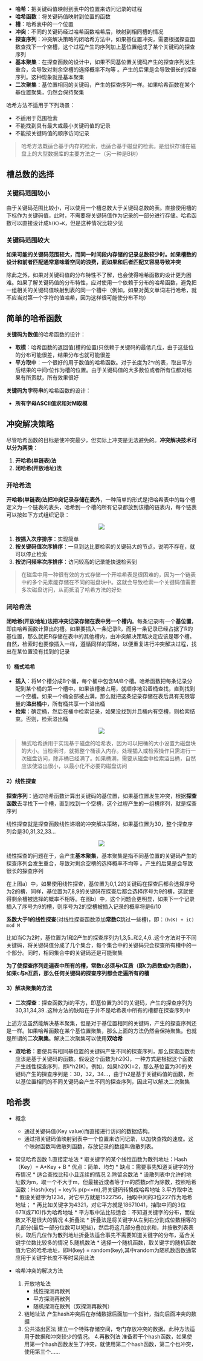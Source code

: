 




* **哈希**：把关键码值映射到表中的位置来访问记录的过程
* **哈希函数**：将关键码值映射到位置的函数
* **槽**：哈希表中的一个位置
* **冲突**：不同的关键码经过哈希函数哈希后，映射到相同槽的情况
* **探查序列**：冲突解决策略的闭哈希方法中，如果基位置冲突，需要根据探查函数查找下一个空槽，这个过程产生的序列加上基位置组成了某个关键码的探查序列
* **基本聚集**：在探查函数的设计中，如果不同基位置关键码产生的探查序列发生重合，会导致对剩余空槽的选择概率不均等
。产生的后果是会导致很长的探查序列。这种现象就是基本聚集
* **二次聚集**：基位置相同的关键码，产生的探查序列一样。如果哈希函数在某个基位置聚集，仍然会保持聚集

哈希方法不适用于下列场景：

* 不适用于范围检索
* 不能找到具有最大或最小关键码值的记录
* 不能按关键码值的顺序访问记录

>哈希方法既适合基于内存的检索，也适合基于磁盘的检索。是组织存储在磁盘上的大型数据库的主要方法之一（另一种是B树）

## 槽总数的选择

### 关键码范围较小

由于关键码范围比较小，可以使用一个槽总数大于关键码总数的表。直接使用槽的下标作为关键码值，此时，不需要将关键码值作为记录的一部分进行存储。哈希函数可以直接设计成```h(K)=K```，但是这种情况比较少见

### 关键码范围较大

**如果可能的关键码范围较大，而同一时间段内存储的记录总数较少时。如果槽数的设计和前者匹配通常意味着空间的浪费，而如果和后者匹配又容易导致冲突**

除此之外，如果对关键码值的分布特性不了解，也会使得哈希函数的设计更为困难。如果了解关键码值的分布特性，应对使用一个依赖于分布的哈希函数，避免把一组相关的关键码值映射到表的同一个槽中（例如，如果对英文单词进行哈希，就不应当对第一个字符的值哈希，因为这样很可能使分布不均）

## 简单的哈希函数

**关键码为数值**的哈希函数的设计：

* **取模**：哈希函数的返回值(槽的位置)只依赖于关键码的最低几位，由于这些位的分布可能很差，结果分布也就可能很差
* **平方取中**：一个很好的用于数值的哈希函数。对于长度为2^r的表，取出平方后结果的中间r位作为槽的位置。由于关键码值的大多数位或者所有位都对结果有所贡献，所有效果很好

**关键码为字符串**的哈希函数的设计：

* **所有字母ASCII值求和对M取模**

## 冲突解决策略

尽管哈希函数的目标是使冲突最少，但实际上冲突是无法避免的。**冲突解决技术可以分为两类**：

1. **开哈希(单链表)法**
2. **闭哈希(开放地址)法**

### 开哈希法

**开哈希(单链表)法把冲突记录存储在表外**，一种简单的形式是把哈希表中的每个槽定义为一个链表的表头，哈希到一个槽的所有记录都放到该槽的链表内，每个链表可以按如下方式组织记录：

<div align="center"> <img src="../pic/al-hash-1.png"/> </div>

1. **按插入次序排序**：实现简单
2. **按关键码值次序排序**：一旦到达比要检索的关键码大的节点，说明不存在，就可以停止检索
3. **按访问频率次序排序**：访问较高的记录能快速检索到

>在磁盘中用一种很有效的方式存储一个开哈希表是很困难的，因为一个链表中的多个元素能存储在不同的磁盘块中。这就会导致检索一个关键码值需要多次磁盘访问，从而抵消了哈希方法的好处

### 闭哈希法

**闭哈希(开放地址)法把冲突记录存储在表中另一个槽内**。每条记录i有一个**基位置**，即由哈希函数计算出的槽。如果要插入一条记录R，而另一条记录已经占据了R的基位置，那么就把R存储在表中的其他槽内，由冲突解决策略决定应该是哪个槽。自然，检索时也要像插入一样，遵循同样的策略，以便重复进行冲突解决过程，找出在某位置没有找到的记录

#### 1）桶式哈希

* **插入**：将M个槽分成B个桶，每个桶中包含M/B个槽。哈希函数把每条记录分配到某个桶的第一个槽中。如果该槽被占用，就顺序地沿着桶查找，直到找到一个空槽。如果一个桶全部被占满，那么就把这条记录存储在表后具有无限容量的**溢出桶**中，所有桶共享一个溢出桶
* **检索**：确定桶，然后在桶中检索记录，如果没找到并且桶内有空槽，则检索结束。否则，检索溢出桶

<div align="center"> <img src="../pic/al-hash-3.png"/> </div>

>桶式哈希适用于实现基于磁盘的哈希表，因为可以把桶的大小设置为磁盘块的大小。当检索时，就把整个桶读入内存。处理插入或检索操作只需进行一次磁盘访问，除非桶已经满了。如果桶满，需要从磁盘中检索溢出桶，自然应该使溢出很小，以最小化不必要的磁盘访问

#### 2）线性探查

**探查序列**：通过哈希函数计算出关键码的基位置，如果基位置发生冲突，根据**探查函数**去寻找下一个槽，直到找到一个空槽，这个过程产生的一组槽序列，就是探查序列

线性探查就是探查函数线性递增的冲突解决策略，如果基位置为30，整个探查序列会是30,31,32,33...

<div align="center"> <img src="../pic/al-hash-2.png"/> </div>

线性探查的问题在于，会产生**基本聚集**，基本聚集是指不同基位置的关键码产生的探查序列会发生重合，导致对剩余空槽的选择概率不均等
。产生的后果是会导致很长的探查序列

在上图a）中，如果使用线性探查，基位置为0,1,2的关键码在探查后都会选择序号为2的槽，同样，基位置为7,8,9的关键码在探查后都会选择序号为9的槽，这就使得剩余槽被选择的概率不相等。在图b）中，这个问题会更明显，如果下一个记录插入了序号为9的槽，则序号为2的空槽被插入记录的概率将是6/10

**系数大于1的线性探查**(对线性探查函数添加**常数C**跳过一些槽)，即：`(h(K) + iC) mod M`

比如当C为2时，基位置为1和2产生的探查序列为1,3,5..和2,4,6..这个方法对于不同关键码，将关键码值分成了几个集合，每个集合中的关键码只会探查所有槽中的一个部分。同时，相同集合中的关键码还是可能聚集

**为了使探查序列走遍表中所有的槽，常数`C`必须与`M`互质（即`C`为质数或`M`为质数），如果`C`与`M`互质，那么任何关键码的探查序列都会走遍所有的槽**

#### 3）解决聚集的方法

* **二次探查**：探查函数为i的平方，即基位置为30的关键码，产生的探查序列为30,31,34,39..这种方法的缺陷在于并不是哈希表中所有的槽都在探查序列中

上述方法虽然能解决基本聚集，但是对于基位置相同的关键码，产生的探查序列还是一样。如果哈希函数在某个基位置聚集，那么上面的方法仍然会保持聚集。也就是所谓的**二次聚集**。解决二次聚集可以使用**双哈希**

* **双哈希**：要使具有相同基位置的关键码产生不同的探查序列，那么探查函数也应该是基于关键码的函数。假设这个函数为h2(K)，一种方式是根据这个函数产生线性探查序列，即i\*h2(K)。例如，如果h2(K)=2，那么基位置为30的关键码产生的探查序列是：30，32，34...，由于h2是基于关键码值的函数，所以基位置相同的不同关键码会产生不同的探查序列，因此可以解决二次聚集



## 哈希表
* 概念
    * 通过关键码值(Key value)而直接进行访问的数据结构。
    * 通过把关键码值映射到表中一个位置来访问记录，以加快查找的速度。这个映射函数叫做散列函数，存放记录的数组叫做散列表。

* 常见哈希函数
    1.直接定址法
        * 取关键字的某个线性函数为散列地址：Hash（Key）= A*Key + B
        * 优点：简单、均匀
        * 缺点：需要事先知道关键字的分布情况
        * 适合查找比较小且连续的情况
    2.除留余数法
        * 设散列表中允许的地址数为m，取一个不大于m，但最接近或者等于m的质数p作为除数，按照哈希函数：Hash(key) = key% p(p<=m),将关键码转换成哈希地址
    3.平方取中法
        * 假设关键字为1234，对它平方就是1522756，抽取中间的3位227作为哈希地址；
        * 再比如关键字为4321，对它平方就是18671041，抽取中间的3位671(或710)作为哈希地址
        * 平方取中法比较适合：不知道关键字的分布，而位数又不是很大的情况
    4.折叠法
        * 折叠法是将关键字从左到右分割成位数相等的几部分(最后一部分位数可以短些)，然后将这几部分叠加求和，并按散列表表长，取后几位作为散列地址折叠法适合事先不需要知道关键字的分布，适合关键字位数比较多的情况
    5.随机数法
        * 选择一个随机函数，取关键字的随机函数值为它的哈希地址，即H(key) = random(key),其中random为随机数函数通常应用于关键字长度不等时采用此法

* 哈希冲突的解决方法
    1. 开放地址法 
        * 线性探测再散列
        * 平方探测再散列
        * 随机探测在散列（双探测再散列）
    2. 链地址法
        产生hash冲突后在存储数据后面加一个指针，指向后面冲突的数据
    3. 公共溢出区法
        建立一个特殊存储空间，专门存放冲突的数据。此种方法适用于数据和冲突较少的情况。
    4.再散列法
        准备若干个hash函数，如果使用第一个hash函数发生了冲突，就使用第二个hash函数，第二个也冲突，使用第三个……
